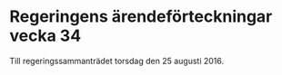 # Regeringens ärendeförteckningar vecka 34

Till regeringssammanträdet torsdag den 25 augusti 2016\.
